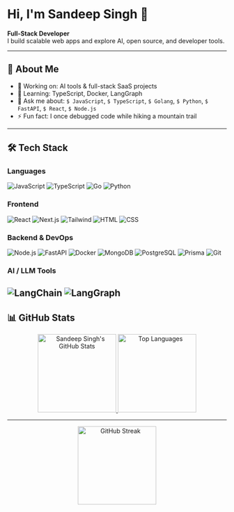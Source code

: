 # Hi, I'm Sandeep Singh 👋

**Full-Stack Developer**  
I build scalable web apps and explore AI, open source, and developer tools.

---

## 🚀 About Me

- 🔭 Working on: AI tools & full-stack SaaS projects  
- 🌱 Learning: TypeScript, Docker, LangGraph  
- 💬 Ask me about: `$ JavaScript`, `$ TypeScript`, `$ Golang`, `$ Python`, `$ FastAPI`, `$ React`, `$ Node.js`  
- ⚡ Fun fact: I once debugged code while hiking a mountain trail  

---

## 🛠️ Tech Stack

### Languages  
![JavaScript](https://img.shields.io/badge/-JavaScript-F7DF1E?style=flat&logo=javascript&logoColor=black)
![TypeScript](https://img.shields.io/badge/-TypeScript-3178C6?style=flat&logo=typescript&logoColor=white)
![Go](https://img.shields.io/badge/-Go-00ADD8?style=flat&logo=go&logoColor=white)
![Python](https://img.shields.io/badge/-Python-3776AB?style=flat&logo=python&logoColor=white)

### Frontend  
![React](https://img.shields.io/badge/-React-20232A?style=flat&logo=react&logoColor=61DAFB)
![Next.js](https://img.shields.io/badge/-Next.js-000000?style=flat&logo=next.js&logoColor=white)
![Tailwind](https://img.shields.io/badge/-TailwindCSS-38B2AC?style=flat&logo=tailwind-css&logoColor=white)
![HTML](https://img.shields.io/badge/-HTML5-E34F26?style=flat&logo=html5&logoColor=white)
![CSS](https://img.shields.io/badge/-CSS3-1572B6?style=flat&logo=css3&logoColor=white)

### Backend & DevOps  
![Node.js](https://img.shields.io/badge/-Node.js-339933?style=flat&logo=node.js&logoColor=white)
![FastAPI](https://img.shields.io/badge/-FastAPI-009688?style=flat&logo=fastapi&logoColor=white)
![Docker](https://img.shields.io/badge/-Docker-2496ED?style=flat&logo=docker&logoColor=white)
![MongoDB](https://img.shields.io/badge/-MongoDB-47A248?style=flat&logo=mongodb&logoColor=white)
![PostgreSQL](https://img.shields.io/badge/-PostgreSQL-336791?style=flat&logo=postgresql&logoColor=white)
![Prisma](https://img.shields.io/badge/-Prisma-2D3748?style=flat&logo=prisma&logoColor=white)
![Git](https://img.shields.io/badge/-Git-F05032?style=flat&logo=git&logoColor=white)

### AI / LLM Tools  
![LangChain](https://img.shields.io/badge/-LangChain-000000?style=flat&logo=langchain&logoColor=white)
![LangGraph](https://img.shields.io/badge/-LangGraph-4B5563?style=flat)
---
## 📊 GitHub Stats

<div align="center">

  <!-- GitHub Stats + Top Languages -->
  <a href="https://github.com/Sandeep-singh-99">
    <img 
      src="https://github-readme-stats.vercel.app/api?username=Sandeep-singh-99&show_icons=true&theme=radical&hide_border=true&bg_color=0D1117&title_color=58A6FF&icon_color=58A6FF&text_color=C9D1D9" 
      height="180" 
      alt="Sandeep Singh's GitHub Stats" 
    />
  </a>
  
  <a href="https://github.com/Sandeep-singh-99">
    <img 
      src="https://github-readme-stats.vercel.app/api/top-langs/?username=Sandeep-singh-99&layout=compact&theme=radical&hide=html,css&hide_border=true&bg_color=0D1117&title_color=58A6FF&text_color=C9D1D9" 
      height="180" 
      alt="Top Languages" 
    />
  </a>

</div>

---

<div align="center">

  <!-- GitHub Streak Stats -->
  <a href="https://github.com/Sandeep-singh-99">
    <img 
      src="https://streak-stats.demolab.com?user=Sandeep-singh-99&theme=radical&hide_border=true&background=0D1117&stroke=58A6FF&ring=58A6FF&fire=FF6A00&currStreakLabel=58A6FF" 
      height="180" 
      alt="GitHub Streak" 
    />
  </a>

</div>


